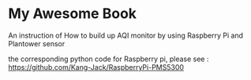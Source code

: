 # My Awesome Book

An instruction of How to build up AQI monitor by using Raspberry Pi and Plantower sensor

the corresponding python code for Raspberry pi, please see : https://github.com/Kang-Jack/RaspberryPi-PMS5300

